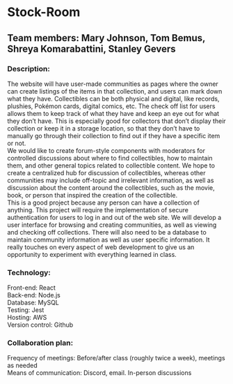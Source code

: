 # Stock-Room
## Team members: Mary Johnson, Tom Bemus, Shreya Komarabattini, Stanley Gevers
### Description: 
The website will have user-made communities as pages where the owner can create listings of the items in that collection, and users can mark down what they have. Collectibles can be both physical and digital, like records, plushies, Pokémon cards, digital comics, etc. The check off list for users allows them to keep track of what they have and keep an eye out for what they don’t have. This is especially good for collectors that don’t display their collection or keep it in a storage location, so that they don’t have to manually go through their collection to find out if they have a specific item or not.
<br>	We would like to create forum-style components with moderators for controlled discussions about where to find collectibles, how to maintain them, and other general topics related to collectible content.  We hope to create a centralized hub for discussion of collectibles, whereas other communities may include off-topic and irrelevant information, as well as discussion about the content around the collectibles, such as the movie, book, or person that inspired the creation of the collectible. 
<br>This is a good project because any person can have a collection of anything. This project will require the implementation of secure authentication for users to log in and out of the web site. We will develop a user interface for browsing and creating communities, as well as viewing and checking off collections. There will also need to be a database to maintain community information as well as user specific information. It really touches on every aspect of web development to give us an opportunity to experiment with everything learned in class.
### Technology:
Front-end: React
<br>Back-end: Node.js
<br>Database: MySQL
<br>Testing: Jest
<br>Hosting: AWS
<br>Version control: Github
### Collaboration plan:
Frequency of meetings: Before/after class (roughly twice a week), meetings as needed
<br>Means of communication: Discord, email. In-person discussions
